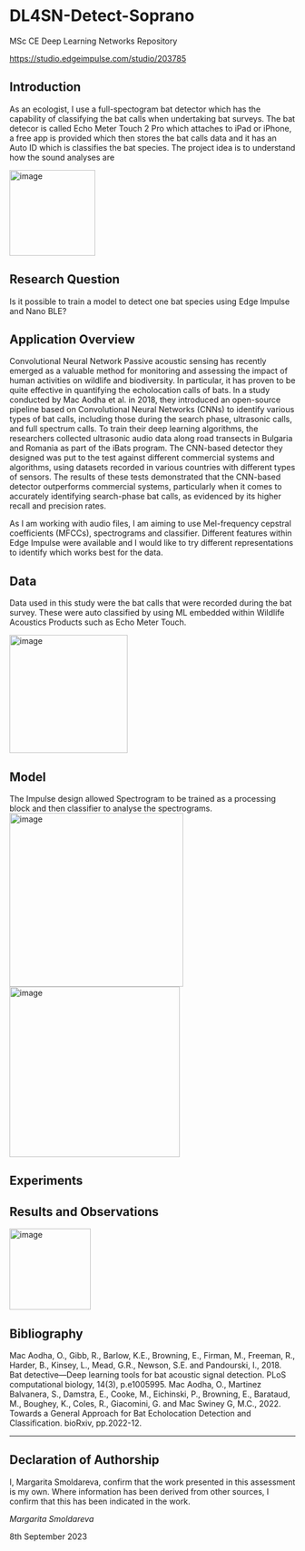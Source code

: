 # DL4SN-Detect-Soprano
MSc CE Deep Learning Networks Repository


https://studio.edgeimpulse.com/studio/203785

## Introduction

As an ecologist, I use a full-spectogram bat detector which has the capability of classifying the bat calls when undertaking bat surveys. The bat detecor is called Echo Meter Touch 2
Pro which attaches to iPad or iPhone, a free app is provided which then stores the bat calls data and it has an Auto ID which is classifies the bat species. The project idea is to 
understand how the sound analyses are 

<img width="151" alt="image" src="https://github.com/Rita888/DL4SN-Detect-Soprano/assets/93122551/487a5a95-1be7-486b-bae1-3df82ef7fae9">



## Research Question

Is it possible to train a model to detect one bat species using Edge Impulse and Nano BLE? 

## Application Overview
Convolutional Neural Network
Passive acoustic sensing has recently emerged as a valuable method for monitoring and assessing the impact of human activities on wildlife and biodiversity. In particular, it has proven to be quite effective in quantifying the echolocation calls of bats. In a study conducted by Mac Aodha et al. in 2018, they introduced an open-source pipeline based on Convolutional Neural Networks (CNNs) to identify various types of bat calls, including those during the search phase, ultrasonic calls, and full spectrum calls.
To train their deep learning algorithms, the researchers collected ultrasonic audio data along road transects in Bulgaria and Romania as part of the iBats program. The CNN-based detector they designed was put to the test against different commercial systems and algorithms, using datasets recorded in various countries with different types of sensors.
The results of these tests demonstrated that the CNN-based detector outperforms commercial systems, particularly when it comes to accurately identifying search-phase bat calls, as evidenced by its higher recall and precision rates.

As I am working with audio files, I am aiming to use Mel-frequency cepstral coefficients (MFCCs), spectrograms and classifier. Different features within Edge Impulse were available and I would like to try different representations to identify which works best for the data.

## Data
Data used in this study were the bat calls that were recorded during the bat survey. These were auto classified by using ML embedded within Wildlife Acoustics Products such as Echo 
Meter Touch. 

<img width="208" alt="image" src="https://github.com/Rita888/DL4SN-Detect-Soprano/assets/93122551/f3e0cdaa-5610-4867-a3b2-3192bba83cfa">


## Model
The Impulse design allowed Spectrogram to be trained as a processing block and then classifier to analyse the spectrograms. 
<img width="306" alt="image" src="https://github.com/Rita888/DL4SN-Detect-Soprano/assets/93122551/9f6ae873-ba91-4469-b1ab-0a54477abbd3">
<img width="300" alt="image" src="https://github.com/Rita888/DL4SN-Detect-Soprano/assets/93122551/aa1603ec-7816-4f84-9734-41354f70fb10">

## Experiments
[
](https://drive.google.com/drive/folders/14VS9gDBJejs9kDNSuPBaC1lrOkg_sRhg?usp=share_link)

## Results and Observations
<img width="143" alt="image" src="https://github.com/Rita888/DL4SN-Detect-Soprano/assets/93122551/27f55eb1-f925-416f-998e-055a110bf27b">

## Bibliography
Mac Aodha, O., Gibb, R., Barlow, K.E., Browning, E., Firman, M., Freeman, R., Harder, B., Kinsey, L., Mead, G.R., Newson, S.E. and Pandourski, I., 2018. Bat detective—Deep learning tools for bat acoustic signal detection. PLoS computational biology, 14(3), p.e1005995.
Mac Aodha, O., Martinez Balvanera, S., Damstra, E., Cooke, M., Eichinski, P., Browning, E., Barataud, M., Boughey, K., Coles, R., Giacomini, G. and Mac Swiney G, M.C., 2022. Towards a General Approach for Bat Echolocation Detection and Classification. bioRxiv, pp.2022-12.


----

## Declaration of Authorship

I, Margarita Smoldareva, confirm that the work presented in this assessment is my own. Where information has been derived from other sources, I confirm that this has been indicated 
in the work.


*Margarita Smoldareva*

8th September 2023
